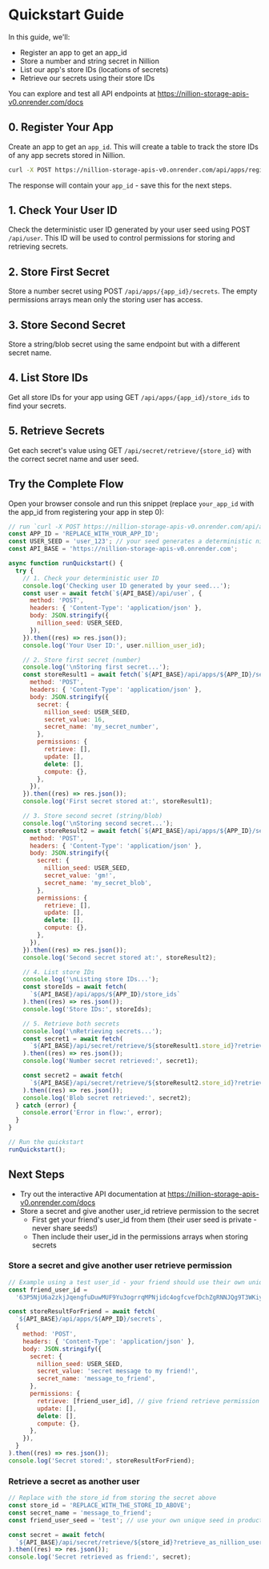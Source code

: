 # Quickstart Guide

In this guide, we'll:

- Register an app to get an app_id
- Store a number and string secret in Nillion
- List our app's store IDs (locations of secrets)
- Retrieve our secrets using their store IDs

You can explore and test all API endpoints at https://nillion-storage-apis-v0.onrender.com/docs

## 0. Register Your App

Create an app to get an `app_id`. This will create a table to track the store IDs of any app secrets stored in Nillion.

```bash
curl -X POST https://nillion-storage-apis-v0.onrender.com/api/apps/register
```

The response will contain your `app_id` - save this for the next steps.

## 1. Check Your User ID

Check the deterministic user ID generated by your user seed using POST `/api/user`. This ID will be used to control permissions for storing and retrieving secrets.

## 2. Store First Secret

Store a number secret using POST `/api/apps/{app_id}/secrets`. The empty permissions arrays mean only the storing user has access.

## 3. Store Second Secret

Store a string/blob secret using the same endpoint but with a different secret name.

## 4. List Store IDs

Get all store IDs for your app using GET `/api/apps/{app_id}/store_ids` to find your secrets.

## 5. Retrieve Secrets

Get each secret's value using GET `/api/secret/retrieve/{store_id}` with the correct secret name and user seed.

## Try the Complete Flow

Open your browser console and run this snippet (replace `your_app_id` with the app_id from registering your app in step 0):

```javascript
// run `curl -X POST https://nillion-storage-apis-v0.onrender.com/api/apps/register` to get your app_id
const APP_ID = 'REPLACE_WITH_YOUR_APP_ID';
const USER_SEED = 'user_123'; // your seed generates a deterministic nillion user id - check it in step 1
const API_BASE = 'https://nillion-storage-apis-v0.onrender.com';

async function runQuickstart() {
  try {
    // 1. Check your deterministic user ID
    console.log('Checking user ID generated by your seed...');
    const user = await fetch(`${API_BASE}/api/user`, {
      method: 'POST',
      headers: { 'Content-Type': 'application/json' },
      body: JSON.stringify({
        nillion_seed: USER_SEED,
      }),
    }).then((res) => res.json());
    console.log('Your User ID:', user.nillion_user_id);

    // 2. Store first secret (number)
    console.log('\nStoring first secret...');
    const storeResult1 = await fetch(`${API_BASE}/api/apps/${APP_ID}/secrets`, {
      method: 'POST',
      headers: { 'Content-Type': 'application/json' },
      body: JSON.stringify({
        secret: {
          nillion_seed: USER_SEED,
          secret_value: 16,
          secret_name: 'my_secret_number',
        },
        permissions: {
          retrieve: [],
          update: [],
          delete: [],
          compute: {},
        },
      }),
    }).then((res) => res.json());
    console.log('First secret stored at:', storeResult1);

    // 3. Store second secret (string/blob)
    console.log('\nStoring second secret...');
    const storeResult2 = await fetch(`${API_BASE}/api/apps/${APP_ID}/secrets`, {
      method: 'POST',
      headers: { 'Content-Type': 'application/json' },
      body: JSON.stringify({
        secret: {
          nillion_seed: USER_SEED,
          secret_value: 'gm!',
          secret_name: 'my_secret_blob',
        },
        permissions: {
          retrieve: [],
          update: [],
          delete: [],
          compute: {},
        },
      }),
    }).then((res) => res.json());
    console.log('Second secret stored at:', storeResult2);

    // 4. List store IDs
    console.log('\nListing store IDs...');
    const storeIds = await fetch(
      `${API_BASE}/api/apps/${APP_ID}/store_ids`
    ).then((res) => res.json());
    console.log('Store IDs:', storeIds);

    // 5. Retrieve both secrets
    console.log('\nRetrieving secrets...');
    const secret1 = await fetch(
      `${API_BASE}/api/secret/retrieve/${storeResult1.store_id}?retrieve_as_nillion_user_seed=${USER_SEED}&secret_name=my_secret_number`
    ).then((res) => res.json());
    console.log('Number secret retrieved:', secret1);

    const secret2 = await fetch(
      `${API_BASE}/api/secret/retrieve/${storeResult2.store_id}?retrieve_as_nillion_user_seed=${USER_SEED}&secret_name=my_secret_blob`
    ).then((res) => res.json());
    console.log('Blob secret retrieved:', secret2);
  } catch (error) {
    console.error('Error in flow:', error);
  }
}

// Run the quickstart
runQuickstart();
```

## Next Steps

- Try out the interactive API documentation at https://nillion-storage-apis-v0.onrender.com/docs
- Store a secret and give another user_id retrieve permission to the secret
  - First get your friend's user_id from them (their user seed is private - never share seeds!)
  - Then include their user_id in the permissions arrays when storing secrets

### Store a secret and give another user retrieve permission

```javascript
// Example using a test user_id - your friend should use their own unique seed in production
const friend_user_id =
  '63P5NjU6a2zkjJqengfuDuwMUF9Yu3ogrrqMPNjidc4ogfcvefDchZgRNNJQg9T3WKiyZ4L7kF4zGwFurpxCo5bP'; // seeded with 'test'

const storeResultForFriend = await fetch(
  `${API_BASE}/api/apps/${APP_ID}/secrets`,
  {
    method: 'POST',
    headers: { 'Content-Type': 'application/json' },
    body: JSON.stringify({
      secret: {
        nillion_seed: USER_SEED,
        secret_value: 'secret message to my friend!',
        secret_name: 'message_to_friend',
      },
      permissions: {
        retrieve: [friend_user_id], // give friend retrieve permission
        update: [],
        delete: [],
        compute: {},
      },
    }),
  }
).then((res) => res.json());
console.log('Secret stored:', storeResultForFriend);
```

### Retrieve a secret as another user

```javascript
// Replace with the store_id from storing the secret above
const store_id = 'REPLACE_WITH_THE_STORE_ID_ABOVE';
const secret_name = 'message_to_friend';
const friend_user_seed = 'test'; // use your own unique seed in production

const secret = await fetch(
  `${API_BASE}/api/secret/retrieve/${store_id}?retrieve_as_nillion_user_seed=${friend_user_seed}&secret_name=${secret_name}`
).then((res) => res.json());
console.log('Secret retrieved as friend:', secret);
```
